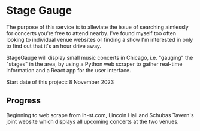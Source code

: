 # Stage Gauge

The purpose of this service is to alleviate the issue of searching aimlessly for concerts you're free to attend nearby. I've found myself too often looking to individual venue websites or finding a show I'm interested in only to find out that it's an hour drive away.

StageGauge will display small music concerts in Chicago, i.e. "gauging" the "stages" in the area, by using a Python web scraper to gather real-time information and a React app for the user interface.

Start date of this project: 8 November 2023

## Progress

Beginning to web scrape from lh-st.com, Lincoln Hall and Schubas Tavern's joint website which displays all upcoming concerts at the two venues.